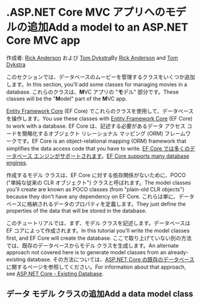 # <a name="add-a-model-to-an-aspnet-core-mvc-app"></a><span data-ttu-id="9e640-101">.ASP.NET Core MVC アプリへのモデルの追加</span><span class="sxs-lookup"><span data-stu-id="9e640-101">Add a model to an ASP.NET Core MVC app</span></span>

<span data-ttu-id="9e640-102">作成者: [Rick Anderson](https://twitter.com/RickAndMSFT) および [Tom Dykstra](https://github.com/tdykstra)</span><span class="sxs-lookup"><span data-stu-id="9e640-102">By [Rick Anderson](https://twitter.com/RickAndMSFT) and [Tom Dykstra](https://github.com/tdykstra)</span></span>

<span data-ttu-id="9e640-103">このセクションでは、データベースのムービーを管理するクラスをいくつか追加します。</span><span class="sxs-lookup"><span data-stu-id="9e640-103">In this section, you'll add some classes for managing movies in a database.</span></span> <span data-ttu-id="9e640-104">これらのクラスは、**M**VC アプリの "**モ**デル" 部分です。</span><span class="sxs-lookup"><span data-stu-id="9e640-104">These classes will be the "**M**odel" part of the **M**VC app.</span></span>

<span data-ttu-id="9e640-105">[Entity Framework Core](/ef/core) (EF Core) でこれらのクラスを使用して、データベースを操作します。</span><span class="sxs-lookup"><span data-stu-id="9e640-105">You use these classes with [Entity Framework Core](/ef/core) (EF Core) to work with a database.</span></span> <span data-ttu-id="9e640-106">EF Core は、記述する必要があるデータ アクセス コードを簡略化するオブジェクト リレーショナル マッピング (ORM) フレームワークです。</span><span class="sxs-lookup"><span data-stu-id="9e640-106">EF Core is an object-relational mapping (ORM) framework that simplifies the data access code that you have to write.</span></span> <span data-ttu-id="9e640-107">[EF Core では多くのデータベース エンジンがサポートされます](/ef/core/providers/)。</span><span class="sxs-lookup"><span data-stu-id="9e640-107">[EF Core supports many database engines](/ef/core/providers/).</span></span>

<span data-ttu-id="9e640-108">作成するモデル クラスは、EF Core に対する依存関係がないために、POCO ("単純な従来の CLR オブジェクト") クラスと呼ばれます。</span><span class="sxs-lookup"><span data-stu-id="9e640-108">The model classes you'll create are known as POCO classes (from "plain-old CLR objects") because they don't have any dependency on EF Core.</span></span> <span data-ttu-id="9e640-109">これらは単に、データベースに格納されるデータのプロパティを定義します。</span><span class="sxs-lookup"><span data-stu-id="9e640-109">They just define the properties of the data that will be stored in the database.</span></span>

<span data-ttu-id="9e640-110">このチュートリアルでは、まず、モデル クラスを記述します。データベースは EF コアによって作成されます。</span><span class="sxs-lookup"><span data-stu-id="9e640-110">In this tutorial you'll write the model classes first, and EF Core will create the database.</span></span> <span data-ttu-id="9e640-111">ここで取り上げていない別の方法では、既存のデータベースからモデル クラスを生成します。</span><span class="sxs-lookup"><span data-stu-id="9e640-111">An alternate approach not covered here is to generate model classes from an already-existing database.</span></span> <span data-ttu-id="9e640-112">その方法については、[ASP.NET Core の既存のデータベース](/ef/core/get-started/aspnetcore/existing-db)に関するページを参照してください。</span><span class="sxs-lookup"><span data-stu-id="9e640-112">For information about that approach, see [ASP.NET Core - Existing Database](/ef/core/get-started/aspnetcore/existing-db).</span></span>

## <a name="add-a-data-model-class"></a><span data-ttu-id="9e640-113">データ モデル クラスの追加</span><span class="sxs-lookup"><span data-stu-id="9e640-113">Add a data model class</span></span>
